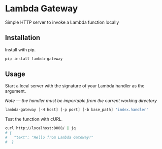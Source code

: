 # Lambda Gateway

Simple HTTP server to invoke a Lambda function locally

## Installation

Install with pip.

```bash
pip install lambda-gateway
```

## Usage

Start a local server with the signature of your Lambda handler as the argument.

_Note — the handler must be importable from the current working directory_

```bash
lambda-gateway [-H host] [-p port] [-b base_path] 'index.handler'
```

Test the function with cURL.

```bash
curl http://localhost:8000/ | jq
# {
#   "text": "Hello from Lambda Gateway!"
#  }
```
